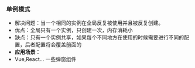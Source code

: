 ### 单例模式
* 解决问题：当一个相同的实例在全局反复被使用并且被反复创建。
* 优点：全局只有一个实例，只创建一次，内存消耗小
* 缺点：只有一个实例共享，如果每个不同地方在使用的时候需要进行不同的配置，后者配置将会覆盖前面的
* **应用场景：**
* Vue,React... 一些弹窗组件